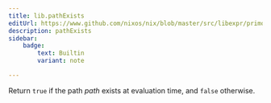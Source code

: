 ```yaml
---
title: lib.pathExists
editUrl: https://www.github.com/nixos/nix/blob/master/src/libexpr/primops.cc
description: pathExists
sidebar:
    badge: 
        text: Builtin
        variant: note

---
```


Return `true` if the path *path* exists at evaluation time, and
`false` otherwise.
